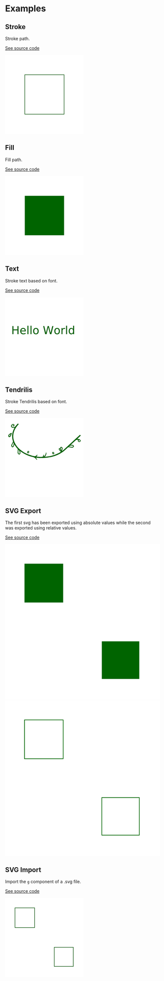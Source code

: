 # Examples

## Stroke

Stroke path.

[See source code](https://github.com/kevreco/tendril/tree/master/src/examples/01_stroke.cpp)

![stroke](examples/stroke.png)

## Fill

Fill path.

[See source code](https://github.com/kevreco/tendril/tree/master/src/examples/02_fill.cpp)

![fill](examples/fill.png)

## Text

Stroke text based on font.

[See source code](https://github.com/kevreco/tendril/tree/master/src/examples/03_text.cpp)

![text](examples/text.png)

## Tendrilis

Stroke Tendrilis based on font.

[See source code](https://github.com/kevreco/tendril/tree/master/src/examples/04_tendrilis.cpp)

![tendrilis](examples/tendrilis.png)

## SVG Export

The first svg has been exported using absolute values while the second was exported using relative values.

[See source code](https://github.com/kevreco/tendril/tree/master/src/examples/05_svg_export.cpp)

![export_absolute](examples/export_absolute.svg)
![export_relative](examples/export_relative.svg)

## SVG Import

Import the `g` component of a .svg file.

[See source code](https://github.com/kevreco/tendril/tree/master/src/examples/06_svg_path_import.cpp)


![svg_import](examples/svg_import.png)

